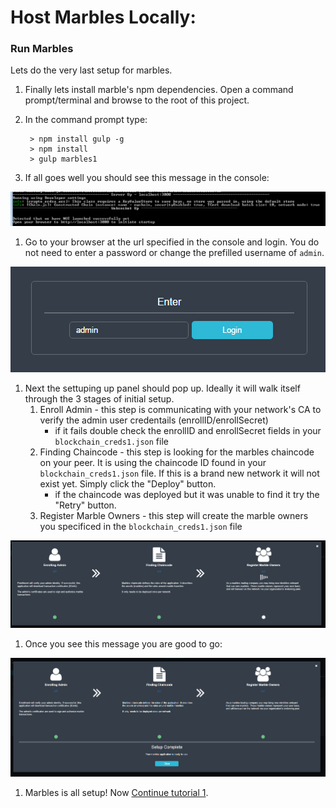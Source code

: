 # Host Marbles Locally:

### <a name="runlocal"></a>Run Marbles
Lets do the very last setup for marbles.

1. Finally lets install marble's npm dependencies. Open a command prompt/terminal and browse to the root of this project.
1. In the command prompt type:
	
		> npm install gulp -g
		> npm install
		> gulp marbles1
		
1. If all goes well you should see this message in the console:

![](/doc_images/localhost1.png)

1. Go to your browser at the url specified in the console and login. You do not need to enter a password or change the prefilled username of `admin`.

![](/doc_images/localhost2.png)
	

1. Next the settuping up panel should pop up. Ideally it will walk itself through the 3 stages of initial setup.
	1. Enroll Admin - this step is communicating with your network's CA to verify the admin user credentails (enrollID/enrollSecret)
		- if it fails double check the enrollID and enrollSecret fields in your `blockchain_creds1.json` file
	1. Finding Chaincode - this step is looking for the marbles chaincode on your peer. It is using the chaincode ID found in your `blockchain_creds1.json` file. If this is a brand new network it will not exist yet. Simply click the "Deploy" button.
		- if the chaincode was deployed but it was unable to find it try the "Retry" button.
	1. Register Marble Owners - this step will create the marble owners you specificed in the `blockchain_creds1.json` file
 
![](/doc_images/localhost3.png)

1. Once you see this message you are good to go: 

![](/doc_images/localhost4.png)
		
1. Marbles is all setup! Now [Continue tutorial 1](./tutorial_start_here.md#use).
